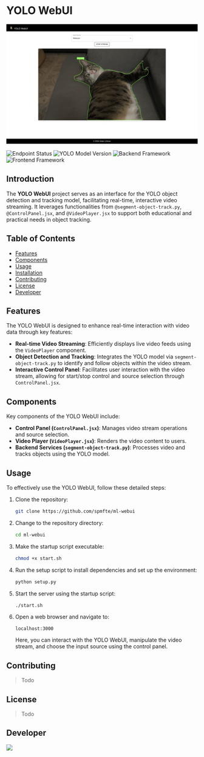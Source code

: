 # YOLO WebUI

![preview](/public/yolo-webui.png)

![Endpoint Status](https://img.shields.io/badge/endpoint-up-brightgreen?style=for-the-badge&logo=appveyor)
![YOLO Model Version](https://img.shields.io/badge/YOLO-v8n--seg-blue?style=for-the-badge&logo=appveyor)
![Backend Framework](https://img.shields.io/badge/backend-Flask-lightgrey?style=for-the-badge&logo=flask)
![Frontend Framework](https://img.shields.io/badge/frontend-React-blue?style=for-the-badge&logo=react)

## Introduction

The **YOLO WebUI** project serves as an interface for the YOLO object detection and tracking model, facilitating real-time, interactive video streaming. It leverages functionalities from `@segment-object-track.py`, `@ControlPanel.jsx`, and `@VideoPlayer.jsx` to support both educational and practical needs in object tracking.

## Table of Contents

- [Features](#features)
- [Components](#components)
- [Usage](#usage)
- [Installation](#installation)
- [Contributing](#contributing)
- [License](#license)
- [Developer](#developer)

## Features

The YOLO WebUI is designed to enhance real-time interaction with video data through key features:
- **Real-time Video Streaming**: Efficiently displays live video feeds using the `VideoPlayer` component.
- **Object Detection and Tracking**: Integrates the YOLO model via `segment-object-track.py` to identify and follow objects within the video stream.
- **Interactive Control Panel**: Facilitates user interaction with the video stream, allowing for start/stop control and source selection through `ControlPanel.jsx`.

## Components

Key components of the YOLO WebUI include:
- **Control Panel (`ControlPanel.jsx`)**: Manages video stream operations and source selection.
- **Video Player (`VideoPlayer.jsx`)**: Renders the video content to users.
- **Backend Services (`segment-object-track.py`)**: Processes video and tracks objects using the YOLO model.

## Usage

To effectively use the YOLO WebUI, follow these detailed steps:

1. Clone the repository:
   ```bash
   git clone https://github.com/spmfte/ml-webui
   ```
2. Change to the repository directory:
   ```bash
   cd ml-webui
   ```
3. Make the startup script executable:
   ```bash
   chmod +x start.sh
   ```
4. Run the setup script to install dependencies and set up the environment:
   ```bash
   python setup.py
   ```
5. Start the server using the startup script:
   ```bash
   ./start.sh
   ```
6. Open a web browser and navigate to:
   ```
   localhost:3000
   ```
   Here, you can interact with the YOLO WebUI, manipulate the video stream, and choose the input source using the control panel.

## Contributing

> Todo
## License

> Todo
## Developer
<a href="https://github.com/spmfte/dot.files/graphs/contributors">
  <img src="https://contrib.rocks/image?repo=spmfte/dot.files" />
</a>
